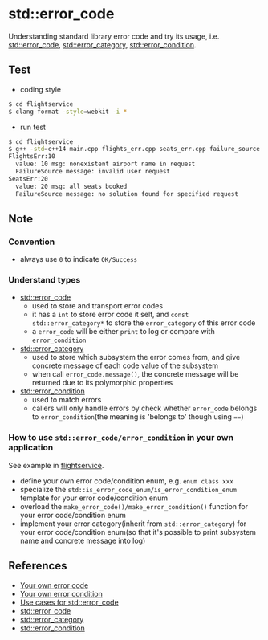 # std::error_code
Understanding standard library error code and try its usage, i.e. [std::error_code](http://naipc.uchicago.edu/2014/ref/cppreference/en/cpp/error/error_code.html), [std::error_category](http://naipc.uchicago.edu/2014/ref/cppreference/en/cpp/error/error_category.html), [std::error_condition](http://naipc.uchicago.edu/2014/ref/cppreference/en/cpp/error/error_condition.html).    

## Test

- coding style
```bash
$ cd flightservice 
$ clang-format -style=webkit -i *
```

- run test
```bash
$ cd flightservice 
$ g++ -std=c++14 main.cpp flights_err.cpp seats_err.cpp failure_source.cpp && ./a.out
FlightsErr:10
  value: 10 msg: nonexistent airport name in request
  FailureSource message: invalid user request
SeatsErr:20
  value: 20 msg: all seats booked
  FailureSource message: no solution found for specified request

```

## Note

### Convention
- always use `0` to indicate `OK/Success`

### Understand types

- [std::error_code](http://naipc.uchicago.edu/2014/ref/cppreference/en/cpp/error/error_code.html)
  - used to store and transport error codes
  - it has a `int` to store error code it self, and `const std::error_category*` to store the `error_category` of this error code
  - a `error_code` will be either `print` to log or compare with `error_condition`
- [std::error_category](http://naipc.uchicago.edu/2014/ref/cppreference/en/cpp/error/error_category.html)
  - used to store which subsystem the error comes from, and give concrete message of each code value of the subsystem 
  - when call `error_code.message()`, the concrete message will be returned due to its polymorphic properties
- [std::error_condition](http://naipc.uchicago.edu/2014/ref/cppreference/en/cpp/error/error_condition.html)
  - used to match errors
  - callers will only handle errors by check whether `error_code` belongs to `error_condition`(the meaning is 'belongs to' though using `==`)

### How to use `std::error_code/error_condition` in your own application
See example in [flightservice](./flightservice/).    

- define your own error code/condition enum, e.g. `enum class xxx`
- specialize the `std::is_error_code_enum/is_error_condition_enum` template for your error code/condition enum 
- overload the `make_error_code()/make_error_condition()` function for your error code/condition enum
- implement your error category(inherit from `std::error_category`) for your error code/condition enum(so that it's possible to print subsystem name and concrete message into log) 

## References
- [Your own error code](https://akrzemi1.wordpress.com/2017/07/12/your-own-error-code/)
- [Your own error condition](https://akrzemi1.wordpress.com/2017/08/12/your-own-error-condition/)
- [Use cases for std::error_code](https://stackoverflow.com/questions/32232295/use-cases-for-stderror-code)
- [std::error_code](http://naipc.uchicago.edu/2014/ref/cppreference/en/cpp/error/error_code.html)
- [std::error_category](http://naipc.uchicago.edu/2014/ref/cppreference/en/cpp/error/error_category.html)
- [std::error_condition](http://naipc.uchicago.edu/2014/ref/cppreference/en/cpp/error/error_condition.html)


